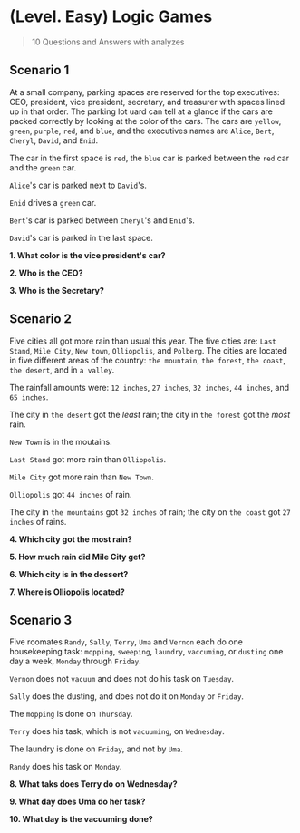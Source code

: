# (Level. Easy) Logic Games

> 10 Questions and Answers with analyzes 

## Scenario 1

At a small company, parking spaces are reserved for the top executives: CEO, president, vice president, secretary, and treasurer with spaces lined up in that order. The parking lot uard can tell at a glance if the cars are packed correctly by looking at the color of the cars. The cars are `yellow`, `green`, `purple`, `red`, and `blue`, and the executives names are `Alice`, `Bert`, `Cheryl`, `David`, and `Enid`.

The car in the first space is `red`, the `blue` car is parked between the `red` car and the `green` car.

`Alice`'s car is parked next to `David`'s.

`Enid` drives a `green` car.

`Bert`'s car is parked between `Cheryl`'s and `Enid`'s.

`David`'s car is parked in the last space.


__1. What color is the vice president's car?__

__2. Who is the CEO?__

__3. Who is the Secretary?__


## Scenario 2

Five cities all got more rain than usual this year. The five cities are: `Last Stand`, `Mile City`, `New town`, `Olliopolis`, and `Polberg`. The cities are located in five different areas of the country: `the mountain`, `the forest`, `the coast`, `the desert`, and in `a valley`.

The rainfall amounts were: `12 inches`, `27 inches`, `32 inches`, `44 inches`, and `65 inches`.

The city in `the desert` got the *least* rain; the city in `the forest` got the *most* rain.

`New Town` is in the moutains.

`Last Stand` got more rain than `Olliopolis`.

`Mile City` got more rain than `New Town`.

`Olliopolis` got `44 inches` of rain.

The city in `the mountains` got `32 inches` of rain; the city on `the coast` got `27 inches` of rains.

__4. Which city got the most rain?__

__5. How much rain did Mile City get?__

__6. Which city is in the dessert?__

__7. Where is Olliopolis located?__


## Scenario 3

Five roomates `Randy`, `Sally`, `Terry`, `Uma` and `Vernon` each do one housekeeping task: `mopping`, `sweeping`, `laundry`, `vaccuming`, or `dusting` one day a week, `Monday` through `Friday`.

`Vernon` does not `vacuum` and does not do his task on `Tuesday`.

`Sally` does the dusting, and does not do it on `Monday` or `Friday`.

The `mopping` is done on `Thursday`.

`Terry` does his task, which is not `vacuuming`, on `Wednesday`.

The laundry is done on `Friday`, and not by `Uma`.

`Randy` does his task on `Monday`.

__8. What taks does Terry do on Wednesday?__

__9. What day does Uma do her task?__

__10. What day is the vacuuming done?__
